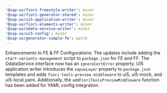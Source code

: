 ```yaml
---
'@sap-ux/fiori-freestyle-writer': minor
'@sap-ux/fiori-generator-shared': minor
'@sap-ux/ui5-application-writer': minor
'@sap-ux/fiori-elements-writer': minor
'@sap-ux/odata-service-writer': minor
'@sap-ux/ui5-config': minor
'@sap-ux/generator-simple-fe': patch
---
```


Enhancements to FE & FF Configurations: The updates include adding the `start-variants-management` script to `package.json` for FE and FF. The OdataService interface now has an `ignoreCertError` property. UI5 application writer introduces the `sapuxLayer` property to `package.json` templates and adds `fiori-tools-preview middleware` to ui5, ui5-mock, and ui5-local.yaml. Additionally, the `addFioriToolsPreviewMiddleware` function has been added for YAML config integration.
